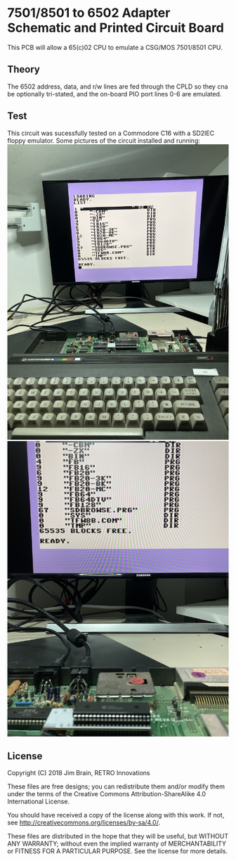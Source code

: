 # 7501/8501 to 6502 Adapter Schematic and Printed Circuit Board
This PCB will allow a 65(c)02 CPU to emulate a CSG/MOS 7501/8501 CPU.

## Theory
The 6502 address, data, and r/w lines are fed through the CPLD so they cna be optionally tri-stated, and the on-board PIO port lines 0-6 are emulated.

## Test
This circuit was sucessfully tested on a Commodore C16 with a SD2IEC floppy emulator.
Some pictures of the circuit installed and running:
![C16_1](./images/c16_1.jpg)
![C16_2](./images/c16_2.jpg)

## License
Copyright (C) 2018  Jim Brain, RETRO Innovations

These files are free designs; you can redistribute them and/or modify
them under the terms of the Creative Commons Attribution-ShareAlike 
4.0 International License.

You should have received a copy of the license along with this
work. If not, see <http://creativecommons.org/licenses/by-sa/4.0/>.

These files are distributed in the hope that they will be useful,
but WITHOUT ANY WARRANTY; without even the implied warranty of
MERCHANTABILITY or FITNESS FOR A PARTICULAR PURPOSE.  See the
license for more details.


